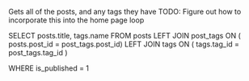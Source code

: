 Gets all of the posts, and any tags they have
TODO: Figure out how to incorporate this into the home page loop

SELECT posts.title, tags.name
FROM posts
	LEFT JOIN post_tags
    ON ( posts.post_id  = post_tags.post_id)
	LEFT JOIN tags
    ON ( tags.tag_id = post_tags.tag_id )

WHERE is_published = 1
